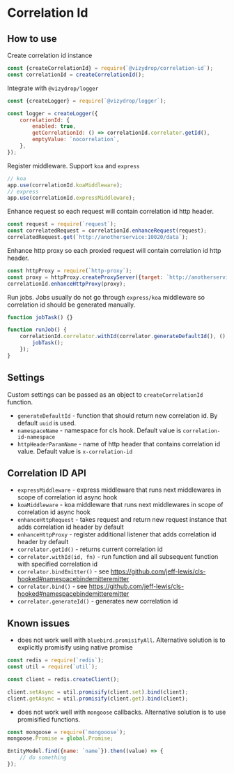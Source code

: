 # Correlation Id

## How to use
Create correlation id instance
```javascript
const {createCorrelationId} = require(`@vizydrop/correlation-id`);
const correlationId = createCorrelationId();
```

Integrate with `@vizydrop/logger`
```javascript
const {createLogger} = require(`@vizydrop/logger`);

const logger = createLogger({
    correlationId: {
        enabled: true,
        getCorrelationId: () => correlationId.correlator.getId(),
        emptyValue: `nocorrelation`,
    },
});
```

Register middleware. Support `koa` and `express`
```javascript
// koa
app.use(correlationId.koaMiddleware);
// express
app.use(correlationId.expressMiddleware);
```

Enhance request so each request will contain correlation id http header.
```javascript
const request = require(`request`);
const correlatedRequest = correlationId.enhanceRequest(request);
correlatedRequest.get(`http://anotherservice:10020/data`);
```

Enhance http proxy so each proxied request will contain correlation id http header.
```javascript
const httpProxy = require(`http-proxy`);
const proxy = httpProxy.createProxyServer({target: `http://anotherservice:10020/`});
correlationId.enhanceHttpProxy(proxy);
```

Run jobs. Jobs usually do not go through `express/koa` middleware so correlation id should be generated manually.
```javascript
function jobTask() {}

function runJob() {
    correlationId.correlator.withId(correlator.generateDefaultId(), () => {
        jobTask();
    });
}
```

## Settings

Custom settings can be passed as an object to `createCorrelationId` function.
- `generateDefaultId` - function that should return new correlation id. By default `uuid` is used.
- `namespaceName` - namespace for cls hook. Default value is `correlation-id-namespace`
- `httpHeaderParamName` - name of http header that contains correlation id value. Default value is `x-correlation-id`

## Correlation ID API
- `expressMiddleware` - express middleware that runs next middlewares in scope of correlation id async hook
- `koaMiddleware` - koa middleware that runs next middlewares in scope of correlation id async hook
- `enhanceHttpRequest` - takes request and return new request instance that adds correlation id header by default
- `enhanceHttpProxy` - register additional listener that adds correlation id header by default
- `correlator.getId()` - returns current correlation id
- `correlator.withId(id, fn)` - run function and all subsequent function with specified correlation id
- `correlator.bindEmitter()` - see https://github.com/jeff-lewis/cls-hooked#namespacebindemitteremitter
- `correlator.bind()` - see https://github.com/jeff-lewis/cls-hooked#namespacebindemitteremitter
- `correlator.generateId()` - generates new correlation id

## Known issues
- does not work well with `bluebird.promisifyAll`. Alternative solution is to explicitly promisify using native promise
```javascript
const redis = require(`redis`);
const util = require(`util`);

const client = redis.createClient();

client.setAsync = util.promisify(client.set).bind(client);
client.getAsync = util.promisify(client.get).bind(client);
```

- does not work well with `mongoose` callbacks. Alternative solution is to use promisified functions.
```javascript
const mongoose = require(`mongooose`);
mongoose.Promise = global.Promise;

EntityModel.find({name: `name`}).then((value) => {
    // do something
});
```
